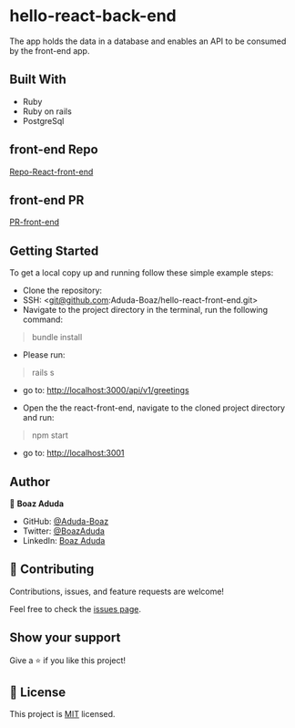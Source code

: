 # hello-react-back-end

The app holds the data in a database and enables an API to be consumed by the front-end app.

## Built With

- Ruby
- Ruby on rails
- PostgreSql

## front-end Repo

[Repo-React-front-end](https://github.com/Aduda-Boaz/hello-react-front-end)

## front-end PR

[PR-front-end](https://github.com/Aduda-Boaz/hello-react-front-end/pull/1)

## Getting Started

To get a local copy up and running follow these simple example steps:

- Clone the repository:
- SSH: <git@github.com:Aduda-Boaz/hello-react-front-end.git>
- Navigate to the project directory in the terminal, run the following command:

> bundle install

- Please run:

> rails s

- go to: <http://localhost:3000/api/v1/greetings>

- Open the the react-front-end, navigate to the cloned project directory and run:

> npm start

- go to: <http://localhost:3001>

## Author

👤 **Boaz Aduda**

- GitHub: [@Aduda-Boaz](https://github.com/Aduda-Boaz)
- Twitter: [@BoazAduda](https://twitter.com/BoazAduda)
- LinkedIn: [Boaz Aduda](https://www.linkedin.com/in/boaz-aduda/)

## 🤝 Contributing

Contributions, issues, and feature requests are welcome!

Feel free to check the [issues page](../../issues/).

## Show your support

Give a ⭐️ if you like this project!

## 📝 License

This project is [MIT](./MIT.md) licensed.
